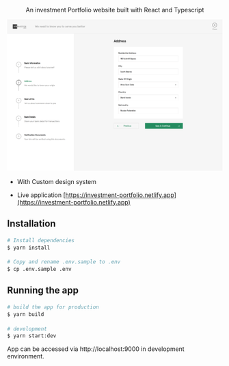   <p align="center">An investment Portfolio website built with React and Typescript</p>

<img src="./docs/shot.png" />

- With Custom design system

- Live application [https://investment-portfolio.netlify.app](https://investment-portfolio.netlify.app)

## Installation

```bash
# Install dependencies
$ yarn install

# Copy and rename .env.sample to .env
$ cp .env.sample .env
```


## Running the app

```bash
# build the app for production
$ yarn build

# development
$ yarn start:dev
```

App can be accessed via http://localhost:9000 in development environment.
